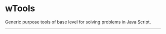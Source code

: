 # wTools

Generic purpose tools of base level for solving problems in Java Script.

_ _ _ _ _ _





















































































































